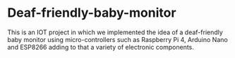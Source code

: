 # Deaf-friendly-baby-monitor
This is an IOT project in which we implemented the idea of a deaf-friendly baby monitor using micro-controllers such as Raspberry Pi 4, Arduino Nano and ESP8266 adding to that a variety of electronic components.
